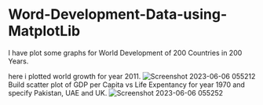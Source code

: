 # Word-Development-Data-using-MatplotLib
I have plot some graphs for World Development of 200 Countries in 200 Years.

here i plotted world growth for year 2011. 
![Screenshot 2023-06-06 055212](https://github.com/usmaan0786/Word-Development-using-MatplotLib/assets/72275107/19f66eb1-019e-4650-a733-b1dbe8a701f6)
Build scatter plot of GDP per Capita vs Life Expentancy for year 1970 and specify Pakistan, UAE and UK.
![Screenshot 2023-06-06 055252](https://github.com/usmaan0786/Word-Development-using-MatplotLib/assets/72275107/cb865d40-6914-4766-b6a2-35724cbb2c3a)

